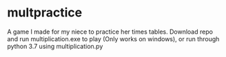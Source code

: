 # multpractice
A game I made for my niece to practice her times tables.
Download repo and run multiplication.exe to play (Only works on windows), or run through python 3.7 using multiplication.py 
